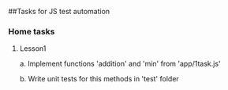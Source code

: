 ##Tasks for JS test automation

### Home tasks
 1. Lesson1 
 
    a. Implement functions 'addition' and 'min' from 'app/1task.js' 
    
    b. Write unit tests for this methods in 'test' folder
 